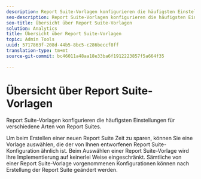 ```yaml
---
description: Report Suite-Vorlagen konfigurieren die häufigsten Einstellungen für verschiedene Arten von Report Suites.
seo-description: Report Suite-Vorlagen konfigurieren die häufigsten Einstellungen für verschiedene Arten von Report Suites.
seo-title: Übersicht über Report Suite-Vorlagen
solution: Analytics
title: Übersicht über Report Suite-Vorlagen
topic: Admin Tools
uuid: 5717863f-208d-44b5-8bc5-c286beccf8ff
translation-type: tm+mt
source-git-commit: bc46011a48aa18e33ba6f1912223857f5a664f35

---
```



# Übersicht über Report Suite-Vorlagen

Report Suite-Vorlagen konfigurieren die häufigsten Einstellungen für verschiedene Arten von Report Suites.

Um beim Erstellen einer neuen Report Suite Zeit zu sparen, können Sie eine Vorlage auswählen, die der von Ihnen entworfenen Report Suite-Konfiguration ähnlich ist. Beim Auswählen einer Report Suite-Vorlage wird Ihre Implementierung auf keinerlei Weise eingeschränkt. Sämtliche von einer Report Suite-Vorlage vorgenommenen Konfigurationen können nach Erstellung der Report Suite geändert werden.

<!-- Meike, links to relevant articles? -->
